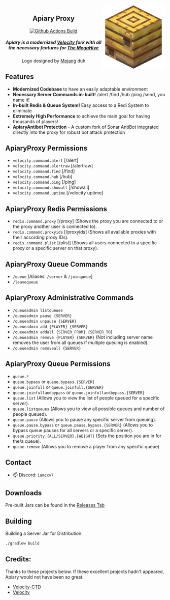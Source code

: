 <img src="apiary.png" alt="Apiary Logo" align="right" width="200">
<div align="center">

## Apiary Proxy

[![Github Actions Build](https://img.shields.io/badge/BUILD-PASSING-green)](https://github.com/ssquadteam/ApiaryProxy/releases)

<h5>Apiary is a modernized <a href="https://papermc.io/software/velocity">Velocity</a> fork with all the necessary features for <a href="https://discord.gg/themegahive">The MegaHive</a></h5>
<h8>Logo designed by <a href="https://minecraft.net/">Mojang</a> duh</h8>
</div>

## Features
- **Modernized Codebase** to have an easily adaptable environment
 - **Necessary Server Commands in-built!** /alert /find /hub /ping /send, you name it!
 - **In-built Redis & Queue System!** Easy access to a Redi System to eliminate 
 - **Extremely High Performance** to achieve the main goal for having thousands of players!
 - **ApiaryAntibot Protection** - A custom fork of Sonar AntiBot integrated directly into the proxy for robust bot attack protection


## ApiaryProxy Permissions
* `velocity.command.alert` [/alert]
* `velocity.command.alertraw` [/alertraw]
* `velocity.command.find` [/find]
* `velocity.command.hub` [/hub]
* `velocity.command.ping` [/ping]
* `velocity.command.showall` [/showall]
* `velocity.command.uptime` [/velocity uptime]

## ApiaryProxy Redis Permissions
* `redis.command.proxy` [/proxy] (Shows the proxy you are connected to
  or the proxy another user is connected to).
* `redis.command.proxyids` [/proxyids] (Shows all available proxies
  with their according proxy IDs).
* `redis.command.plist` [/plist] (Shows all users connected
  to a specific proxy or a specific server on that proxy).

## ApiaryProxy Queue Commands
* `/queue` [Aliases: `/server` & `/joinqueue`]
* `/leavequeue`

## ApiaryProxy Administrative Commands
* `/queueadmin listqueues`
* `/queueadmin pause {SERVER}`
* `/queueadmin unpause {SERVER}`
* `/queueadmin add {PLAYER} {SERVER}`
* `/queueadmin addall {SERVER_FROM} {SERVER_TO}`
* `/queueadmin remove {PLAYER} {SERVER}` (Not including server name
  removes the user from all queues if multiple queuing is enabled).
* `/queueadmin removeall {SERVER}`

## ApiaryProxy Queue Permissions
* `queue.*`
* `queue.bypass` or `queue.bypass.{SERVER}`
* `queue.joinfull` or `queue.joinfull.{SERVER}`
* `queue.joinfullandbypass` or `queue.joinfullandbypass.{SERVER}`
* `queue.list` (Allows you to view the list of people queued for a specific server).
* `queue.listqueues` (Allows you to view all possible queues and number of people queued).
* `queue.pause` (Allows you to pause any specific server from queuing).
* `queue.pause.bypass` or `queue.pause.bypass.{SERVER}` (Allows you to bypass queue pauses
  for all servers or a specific server).
* `queue.priority.{ALL/SERVER}.{WEIGHT}` (Sets the position you are in for the/a queue).
* `queue.remove` (Allows you to remove a player from any specific queue).

## Contact

- 📫 Discord: `iamcxv7`


## Downloads

Pre-built Jars can be found in the [Releases Tab](https://github.com/ssquadteam/ApiaryProxy/releases)


## Building

Building a Server Jar for Distribution:

```bash
./gradlew build
```

Credits:
-------------
Thanks to these projects below. If these excellent projects hadn't appeared, Apiary would not have been so great.

- [Velocity-CTD](https://github.com/GemstoneGG/Velocity-CTD)
- [Velocity](https://github.com/PaperMC/Velocity)
